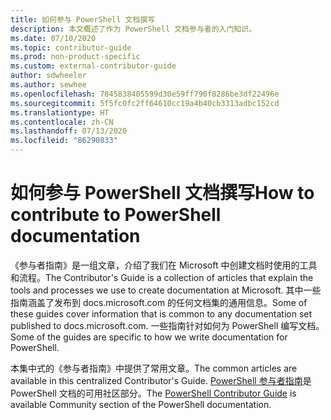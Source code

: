 ```yaml
---
title: 如何参与 PowerShell 文档撰写
description: 本文概述了作为 PowerShell 文档参与者的入门知识。
ms.date: 07/10/2020
ms.topic: contributor-guide
ms.prod: non-product-specific
ms.custom: external-contributor-guide
author: sdwheeler
ms.author: sewhee
ms.openlocfilehash: 7845838405599d30e59ff790f8286be3df22496e
ms.sourcegitcommit: 5f5fc0fc2ff64610cc19a4b40cb3313adbc152cd
ms.translationtype: HT
ms.contentlocale: zh-CN
ms.lasthandoff: 07/13/2020
ms.locfileid: "86290833"
---
```

# <a name="how-to-contribute-to-powershell-documentation"></a><span data-ttu-id="8177e-103">如何参与 PowerShell 文档撰写</span><span class="sxs-lookup"><span data-stu-id="8177e-103">How to contribute to PowerShell documentation</span></span>

<span data-ttu-id="8177e-104">《参与者指南》是一组文章，介绍了我们在 Microsoft 中创建文档时使用的工具和流程。</span><span class="sxs-lookup"><span data-stu-id="8177e-104">The Contributor's Guide is a collection of articles that explain the tools and processes we use to create documentation at Microsoft.</span></span> <span data-ttu-id="8177e-105">其中一些指南涵盖了发布到 docs.microsoft.com 的任何文档集的通用信息。</span><span class="sxs-lookup"><span data-stu-id="8177e-105">Some of these guides cover information that is common to any documentation set published to docs.microsoft.com.</span></span> <span data-ttu-id="8177e-106">一些指南针对如何为 PowerShell 编写文档。</span><span class="sxs-lookup"><span data-stu-id="8177e-106">Some of the guides are specific to how we write documentation for PowerShell.</span></span>

<span data-ttu-id="8177e-107">本集中式的《参与者指南》中提供了常用文章。</span><span class="sxs-lookup"><span data-stu-id="8177e-107">The common articles are available in this centralized Contributor's Guide.</span></span> <span data-ttu-id="8177e-108">[PowerShell 参与者指南](/powershell/scripting/community/contributing/overview)是 PowerShell 文档的可用社区部分。</span><span class="sxs-lookup"><span data-stu-id="8177e-108">The [PowerShell Contributor Guide](/powershell/scripting/community/contributing/overview) is available Community section of the PowerShell documentation.</span></span>
